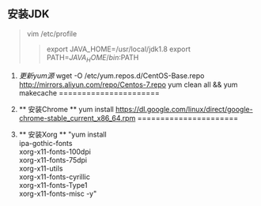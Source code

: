 ## 安装JDK
 > vim /etc/profile
 >> export JAVA_HOME=/usr/local/jdk1.8
 >> export PATH=$JAVA_HOME/bin:$PATH

1. *更新yum源* wget -O /etc/yum.repos.d/CentOS-Base.repo http://mirrors.aliyun.com/repo/Centos-7.repo
yum clean all && yum makecache
======================

2. ** 安装Chrome ** yum install https://dl.google.com/linux/direct/google-chrome-stable_current_x86_64.rpm
======================

3. ** 安装Xorg ** "yum install  \
 ipa-gothic-fonts \
 xorg-x11-fonts-100dpi \
 xorg-x11-fonts-75dpi \
 xorg-x11-utils \
 xorg-x11-fonts-cyrillic \
 xorg-x11-fonts-Type1 \
 xorg-x11-fonts-misc -y"
